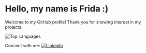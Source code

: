 # Hello, my name is Frida :)

Welcome to my GitHub profile!
Thank you for showing interest in my projects.

![Top Languages](https://github-readme-stats.vercel.app/api/top-langs/?username=fridavhaf&layout=compact&theme=dark)

Connect with me: [![LinkedIn](https://img.shields.io/badge/LinkedIn-0077B5?style=for-the-badge&logo=linkedin&logoColor=white)](https://www.linkedin.com/in/fridavhaf/)
